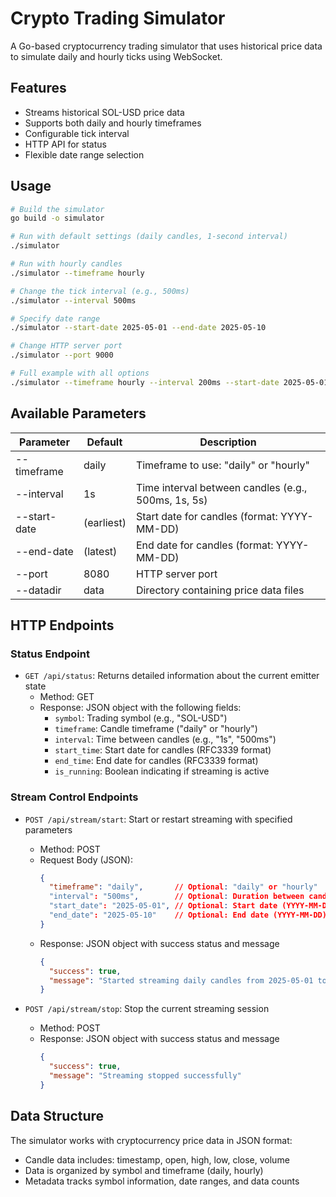 # Crypto Trading Simulator

A Go-based cryptocurrency trading simulator that uses historical price data to simulate daily and hourly ticks using WebSocket.

## Features

- Streams historical SOL-USD price data
- Supports both daily and hourly timeframes
- Configurable tick interval
- HTTP API for status
- Flexible date range selection

## Usage

```bash
# Build the simulator
go build -o simulator

# Run with default settings (daily candles, 1-second interval)
./simulator

# Run with hourly candles
./simulator --timeframe hourly

# Change the tick interval (e.g., 500ms)
./simulator --interval 500ms

# Specify date range
./simulator --start-date 2025-05-01 --end-date 2025-05-10

# Change HTTP server port
./simulator --port 9000

# Full example with all options
./simulator --timeframe hourly --interval 200ms --start-date 2025-05-01 --end-date 2025-05-10 --port 8888 --datadir ./data
```

## Available Parameters

| Parameter    | Default     | Description                                           |
|--------------|-------------|-------------------------------------------------------|
| --timeframe  | daily       | Timeframe to use: "daily" or "hourly"                 |
| --interval   | 1s          | Time interval between candles (e.g., 500ms, 1s, 5s)    |
| --start-date | (earliest)  | Start date for candles (format: YYYY-MM-DD)           |
| --end-date   | (latest)    | End date for candles (format: YYYY-MM-DD)             |
| --port       | 8080        | HTTP server port                                      |
| --datadir    | data        | Directory containing price data files                 |

## HTTP Endpoints

### Status Endpoint

- `GET /api/status`: Returns detailed information about the current emitter state
  - Method: GET
  - Response: JSON object with the following fields:
    - `symbol`: Trading symbol (e.g., "SOL-USD")
    - `timeframe`: Candle timeframe ("daily" or "hourly")
    - `interval`: Time between candles (e.g., "1s", "500ms")
    - `start_time`: Start date for candles (RFC3339 format)
    - `end_time`: End date for candles (RFC3339 format)
    - `is_running`: Boolean indicating if streaming is active

### Stream Control Endpoints

- `POST /api/stream/start`: Start or restart streaming with specified parameters
  - Method: POST
  - Request Body (JSON):
    ```json
    {
      "timeframe": "daily",       // Optional: "daily" or "hourly"
      "interval": "500ms",        // Optional: Duration between candles
      "start_date": "2025-05-01", // Optional: Start date (YYYY-MM-DD)
      "end_date": "2025-05-10"    // Optional: End date (YYYY-MM-DD)
    }
    ```
  - Response: JSON object with success status and message
    ```json
    {
      "success": true,
      "message": "Started streaming daily candles from 2025-05-01 to 2025-05-10 at 500ms intervals"
    }
    ```

- `POST /api/stream/stop`: Stop the current streaming session
  - Method: POST
  - Response: JSON object with success status and message
    ```json
    {
      "success": true,
      "message": "Streaming stopped successfully"
    }
    ```

## Data Structure

The simulator works with cryptocurrency price data in JSON format:

- Candle data includes: timestamp, open, high, low, close, volume
- Data is organized by symbol and timeframe (daily, hourly)
- Metadata tracks symbol information, date ranges, and data counts